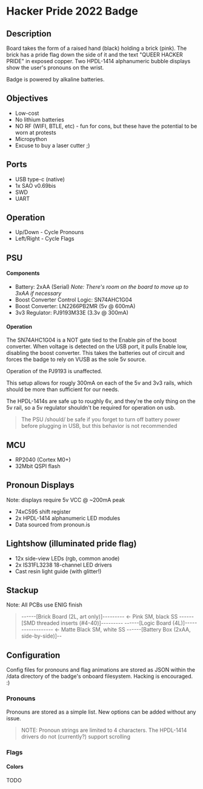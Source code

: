 # Hacker Pride 2022 Badge

## Description

Board takes the form of a raised hand (black) holding a brick (pink). The brick has a pride flag down the side of it and the text "QUEER HACKER PRIDE" in exposed copper. Two HPDL-1414 alphanumeric bubble displays show the user's pronouns on the wrist. 

Badge is powered by alkaline batteries. 

## Objectives
* Low-cost 
* No lithium batteries 
* NO RF (WIFI, BTLE, etc) - fun for cons, but these have the potential to be worn at protests 
* Micropython
* Excuse to buy a laser cutter ;)

## Ports
* USB type-c (native)
* 1x SAO v0.69bis 
* SWD
* UART

## Operation
* Up/Down - Cycle Pronouns
* Left/Right - Cycle Flags

## PSU 

#### Components
* Battery: 2xAA (Serial) _Note: There's room on the board to move up to 3xAA if necessary_
* Boost Converter Control Logic: SN74AHC1G04
* Boost Converter: LN2266PB2MR (5v @ 600mA)
* 3v3 Regulator: PJ9193M33E (3.3v @ 300mA) 

#### Operation
The SN74AHC1G04 is a NOT gate tied to the Enable pin of the boost converter. When voltage is detected on the USB port, it pulls Enable low, disabling the boost converter. This takes the batteries out of circuit and forces the badge to rely on VUSB as the sole 5v source. 

Operation of the PJ9193 is unaffected. 

This setup allows for rougly 300mA on each of the 5v and 3v3 rails, which should be more than sufficient for our needs. 

The HPDL-1414s are safe up to roughly 6v, and they're the only thing on the 5v rail, so a 5v regulator shouldn't be required for operation on usb. 

> The PSU /should/ be safe if you forget to turn off battery power before plugging in USB, but this behavior is not recommended

## MCU

* RP2040 (Cortex M0+)
* 32Mbit QSPI flash

## Pronoun Displays
Note: displays require 5v VCC @ ~200mA peak

* 74xC595 shift register
* 2x HPDL-1414 alphanumeric LED modules
* Data sourced from pronoun.is

## Lightshow (illuminated pride flag)

* 12x side-view LEDs (rgb, common anode)
* 2x IS31FL3238 18-channel LED drivers
* Cast resin light guide (with glitter!)

## Stackup

Note: All PCBs use ENIG finish
> ------[Brick Board (2L, art only)]--------- <- Pink SM, black SS
> ------[SMD threaded inserts (#4-40)]---------
> ------[Logic Board (4L)]------------------ <- Matte Black SM, white SS
> ------[Battery Box (2xAA, side-by-side)]--

## Configuration

Config files for pronouns and flag animations are stored as JSON within the /data directory of the badge's onboard filesystem. Hacking is encouraged. :)

### Pronouns
Pronouns are stored as a simple list. New options can be added without any issue. 

> NOTE: Pronoun strings are limited to 4 characters. The HPDL-1414 drivers do not (currently?) support scrolling

### Flags
#### Colors
TODO

